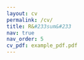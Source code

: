 ```yaml
---
layout: cv
permalink: /cv/
title: R&#233sum&#233
nav: true
nav_order: 5
cv_pdf: example_pdf.pdf
---
```

